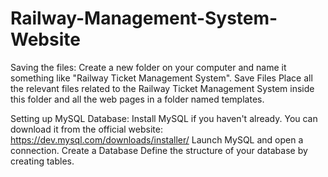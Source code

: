 # Railway-Management-System-Website
Saving the files:
Create a new folder on your computer and name it something like "Railway Ticket Management System".
Save Files
Place all the relevant files related to the Railway Ticket Management System inside this folder and all the web pages in a folder named templates.

Setting up MySQL Database:
Install MySQL if you haven't already. You can download it from the official website: https://dev.mysql.com/downloads/installer/
Launch MySQL and open a connection.
Create a Database
Define the structure of your database by creating tables.
